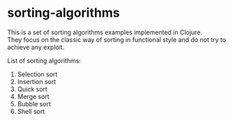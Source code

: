 # sorting-algorithms

This is a set of sorting algorithms examples implemented in Clojure.  
They focus on the classic way of sorting in functional style and do not try to achieve any exploit.


List of sorting algorithms:

1. Selection sort
2. Insertion sort
3. Quick sort
4. Merge sort
5. Bubble sort
6. Shell sort







